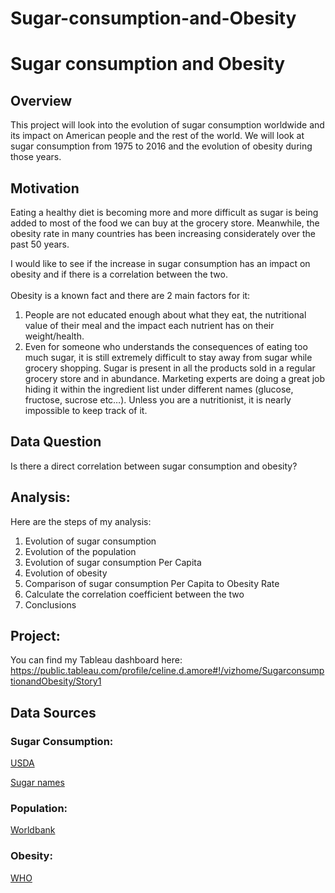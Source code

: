 # Sugar-consumption-and-Obesity

# Sugar consumption and Obesity


## Overview
This project will look into the evolution of sugar consumption worldwide and its impact on American people and the rest of the world. We will look at sugar consumption from 1975 to 2016 and the evolution of obesity during those years.



## Motivation
<p>Eating a healthy diet is becoming more and more difficult as sugar is being added to most of the food we can buy at the grocery store. Meanwhile, the obesity rate in many countries has been increasing considerately over the past 50 years.</p>
I would like to see if the increase in sugar consumption has an impact on obesity and if there is a correlation between the two.<br>
<br>
Obesity is a known fact and there are 2 main factors for it:<br>

1. People are not educated enough about what they eat, the nutritional value of their meal and the impact each nutrient has on their weight/health.
1. Even for someone who understands the consequences of eating too much sugar, it is still extremely difficult to stay away from sugar while grocery shopping. Sugar is present in all the products sold in a regular grocery store and in abundance. Marketing experts are doing a great job hiding it within the ingredient list under different names (glucose, fructose, sucrose etc…). Unless you are a nutritionist, it is nearly impossible to keep track of it.


## Data Question

Is there a direct correlation between sugar consumption and obesity?

## Analysis:
Here are the steps of my analysis:
1. Evolution of sugar consumption 
1. Evolution of the population 
1. Evolution of sugar consumption Per Capita 
1. Evolution of obesity 
1. Comparison of sugar consumption Per Capita to Obesity Rate
1. Calculate the correlation coefficient between the two
1. Conclusions

## Project:
You can find my Tableau dashboard here: 
https://public.tableau.com/profile/celine.d.amore#!/vizhome/SugarconsumptionandObesity/Story1

## Data Sources
### Sugar Consumption:
[USDA](https://apps.fas.usda.gov/psdonline/app/index.html#/app/downloads)

[Sugar names](https://www.responsiblefoods.org/sugar_names/)

### Population:
[Worldbank](https://data.worldbank.org/indicator/SP.POP.TOTL)

### Obesity:
[WHO](https://apps.who.int/gho/data/view.main.CTRY2450A?lang=en)
